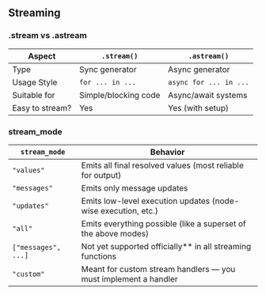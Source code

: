 ## Streaming

### .stream vs .astream

| Aspect          | `.stream()`          | `.astream()`           |
| --------------- | -------------------- | ---------------------- |
| Type            | Sync generator       | Async generator        |
| Usage Style     | `for ... in ...`     | `async for ... in ...` |
| Suitable for    | Simple/blocking code | Async/await systems    |
| Easy to stream? | Yes                  | Yes (with setup)       |

### stream_mode

| `stream_mode`       | Behavior                                                           |
| ------------------- | ------------------------------------------------------------------ |
| `"values"`          | Emits all final resolved values (most reliable for output)         |
| `"messages"`        | Emits only message updates                                         |
| `"updates"`         | Emits low-level execution updates (node-wise execution, etc.)      |
| `"all"`             | Emits everything possible (like a superset of the above modes)     |
| `["messages", ...]` | Not yet supported officially** in all streaming functions          |
| `"custom"`          | Meant for custom stream handlers — you must implement a handler    |